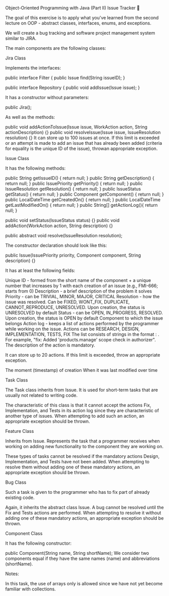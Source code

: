 Object-Oriented Programming with Java (Part II)
Issue Tracker 🐛

The goal of this exercise is to apply what you've learned from the second lecture on OOP - abstract classes, interfaces, enums, and exceptions.

We will create a bug tracking and software project management system similar to JIRA.

The main components are the following classes:

Jira Class

Implements the interfaces:

public interface Filter {
    public Issue find(String issueID);
}

public interface Repository {
    public void addIssue(Issue issue);
}


It has a constructor without parameters:

public Jira();

As well as the methods:

public void addActionToIssue(Issue issue, WorkAction action, String actionDescription) {}
public void resolveIssue(Issue issue, IssueResolution resolution) {}
It can store up to 100 issues at once. If this limit is exceeded or an attempt is made to add an issue that has already been added (criteria for equality is the unique ID of the issue), throwan appropriate exception.

Issue Class

It has the following methods:

public String getIssueID() { return null; }
public String getDescription() { return null; }
public IssuePriority getPriority() { return null; }
public IssueResolution getResolution() { return null; }
public IssueStatus getStatus() { return null; }
public Component getComponent() { return null; }
public LocalDateTime getCreatedOn() { return null; }
public LocalDateTime getLastModifiedOn() { return null; }
public String[] getActionLog(){ return null; }

public void setStatus(IssueStatus status) {}
public void addAction(WorkAction action, String description) {}

public abstract void resolve(IssueResolution resolution);


The constructor declaration should look like this:

public Issue(IssuePriority priority, Component component, String description) {}

It has at least the following fields:

Unique ID - formed from the short name of the component + a unique number that increases by 1 with each creation of an issue (e.g., FMI-666; starts from 0)
Description - a brief description of the problem it solves
Priority - can be TRIVIAL, MINOR, MAJOR, CRITICAL
Resolution - how the issue was resolved. Can be FIXED, WONT_FIX, DUPLICATE, CANNOT_REPRODUCE, UNRESOLVED. Upon creation, the status is UNRESOLVED by default
Status - can be OPEN, IN_PROGRESS, RESOLVED. Upon creation, the status is OPEN by default
Component to which the issue belongs
Action log - keeps a list of actions performed by the programmer while working on the issue. Actions can be RESEARCH, DESIGN, IMPLEMENTATION, TESTS, FIX
The list consists of strings in the format <action>: <description>. For example, "fix: Added 'products.manage' scope check in authorizer". The description of the action is mandatory.

It can store up to 20 actions. If this limit is exceeded, throw an appropriate exception.

The moment (timestamp) of creation
When it was last modified over time


Task Class

The Task class inherits from Issue. It is used for short-term tasks that are usually not related to writing code.

The characteristic of this class is that it cannot accept the actions Fix, Implementation, and Tests in its action log since they are characteristic of another type of issues.
When attempting to add such an action, an appropriate exception should be thrown.

Feature Class

Inherits from Issue. Represents the task that a programmer receives when working on adding new functionality to the component they are working on.

These types of tasks cannot be resolved if the mandatory actions Design, Implementation, and Tests have not been added. When attempting to resolve them without adding one of these mandatory actions, an appropriate exception should be thrown.

Bug Class

Such a task is given to the programmer who has to fix part of already existing code.

Again, it inherits the abstract class Issue. A bug cannot be resolved until the Fix and Tests actions are performed. When attempting to resolve it without adding one of these mandatory actions, an appropriate exception should be thrown.

Component Class

It has the following constructor:

public Component(String name, String shortName);
We consider two components equal if they have the same names (name) and abbreviations (shortName).

Notes:

In this task, the use of arrays only is allowed since we have not yet become familiar with collections.
